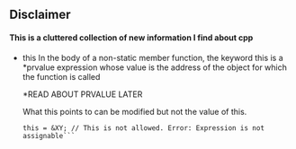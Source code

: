 ## Disclaimer
#### This is a cluttered collection of new information I find about cpp


* this 
    In the body of a non-static member function, the keyword this is a \*prvalue expression whose value is the address of the     object for which the function is called 

    *READ ABOUT PRVALUE LATER

    What this points to can be modified but not the value of this.

    ```\*this = XY; // This is allowed
    this = &XY; // This is not allowed. Error: Expression is not assignable``` 
